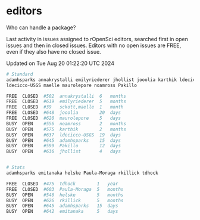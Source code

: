 # editors

Who can handle a package?

Last activity in issues assigned to rOpenSci editors, searched first in open
issues and then in closed issues. Editors with no open issues are FREE, even if
they also have no closed issue.


Updated on Tue Aug 20 01:22:20 UTC 2024

```bash
# Standard
adamhsparks annakrystalli emilyriederer jhollist jooolia karthik ldecicco
ldecicco-USGS maelle maurolepore noamross Pakillo

FREE  CLOSED  #502  annakrystalli  6   months
FREE  CLOSED  #619  emilyriederer  5   months
FREE  CLOSED  #39   sckott,maelle  1   month
FREE  CLOSED  #648  jooolia        20  days
FREE  CLOSED  #620  maurolepore    5   days
BUSY  OPEN    #556  noamross       2   months
BUSY  OPEN    #575  karthik        2   months
BUSY  OPEN    #637  ldecicco-USGS  19  days
BUSY  OPEN    #645  adamhsparks    15  days
BUSY  OPEN    #599  Pakillo        12  days
BUSY  OPEN    #636  jhollist       4   days


# Stats
adamhsparks emitanaka helske Paula-Moraga rkillick tdhock

FREE  CLOSED  #475  tdhock        1   year
FREE  CLOSED  #603  Paula-Moraga  5   months
BUSY  OPEN    #546  helske        5   months
BUSY  OPEN    #626  rkillick      5   months
BUSY  OPEN    #645  adamhsparks   15  days
BUSY  OPEN    #642  emitanaka     5   days
```
